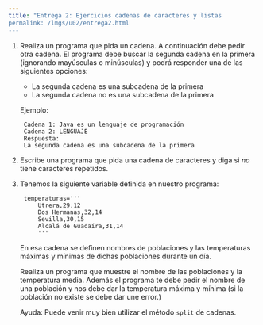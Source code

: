 ```yaml
---
title: "Entrega 2: Ejercicios cadenas de caracteres y listas
permalink: /lmgs/u02/entrega2.html
---
```


1. Realiza un programa que pida un cadena. A continuación debe pedir otra cadena. El programa debe buscar la segunda cadena en la primera (ignorando mayúsculas o minúsculas) y podrá responder una de las siguientes opciones:
	
	* La segunda cadena es una subcadena de la primera
	* La segunda cadena no es una subcadena de la primera

	Ejemplo:

		Cadena 1: Java es un lenguaje de programación
		Cadena 2: LENGUAJE
		Respuesta:
		La segunda cadena es una subcadena de la primera

2. Escribe una programa que pida una cadena de caracteres y diga si *no* tiene caracteres repetidos.

3. Tenemos la siguiente variable definida en nuestro programa:

		temperaturas='''
			Utrera,29,12
			Dos Hermanas,32,14
			Sevilla,30,15
			Alcalá de Guadaíra,31,14
			'''

	En esa cadena se definen nombres de poblaciones y las temperaturas máximas y mínimas de dichas poblaciones durante un día.

	Realiza un programa que muestre el nombre de las poblaciones y la temperatura media. Además el programa te debe pedir el nombre de una población y nos debe dar la temperatura máxima y mínima (si la población no existe se debe dar une error.)

	Ayuda: Puede venir muy bien utilizar el método `split` de cadenas.

